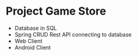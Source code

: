 # Project Game Store

* Database in SQL
* Spring CRUD Rest API connecting to database
* Web Client
* Android Client
